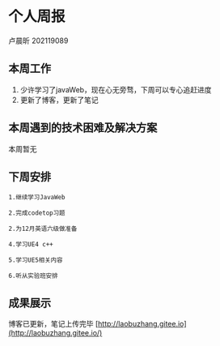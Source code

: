 # 个人周报

卢晨昕 202119089

## 本周工作

1. 少许学习了javaWeb，现在心无旁骛，下周可以专心追赶进度
2. 更新了博客，更新了笔记


## 本周遇到的技术困难及解决方案

本周暂无

## 下周安排

	1.继续学习JavaWeb
	
	2.完成codetop习题
	
	2.为12月英语六级做准备
	
	4.学习UE4 c++
	
	5.学习UE5相关内容
	
	6.听从实验班安排


## 成果展示

博客已更新，笔记上传完毕 [http://laobuzhang.gitee.io](http://laobuzhang.gitee.io/)
